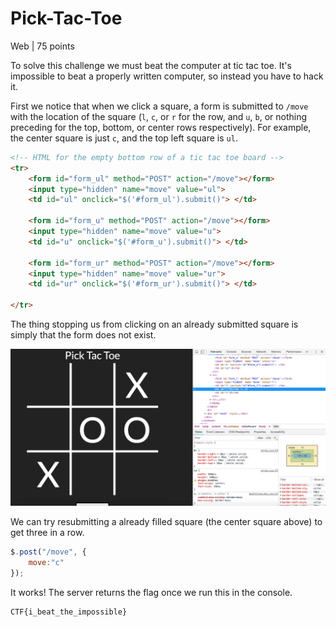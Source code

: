 # Pick-Tac-Toe

Web | 75 points

To solve this challenge we must beat the computer at tic tac toe.
It's impossible to beat a properly written computer, so instead 
you have to hack it.

First we notice that when we click a square, a form is submitted to
`/move` with the location of the square (`l`, `c`, or `r` for the row,
and `u`, `b`, or nothing preceding for the top, bottom, or center rows respectively).
For example, the center square is just `c`, and the top left square is `ul`.

```html
<!-- HTML for the empty bottom row of a tic tac toe board -->
<tr>
	<form id="form_ul" method="POST" action="/move"></form>
	<input type="hidden" name="move" value="ul">
	<td id="ul" onclick="$('#form_ul').submit()"> </td>
	
	<form id="form_u" method="POST" action="/move"></form>
	<input type="hidden" name="move" value="u">
	<td id="u" onclick="$('#form_u').submit()"> </td>

	<form id="form_ur" method="POST" action="/move"></form>
	<input type="hidden" name="move" value="ur">
	<td id="ur" onclick="$('#form_ur').submit()"> </td>

</tr>
```

The thing stopping us from clicking on an already submitted square
is simply that the form does not exist.

![Pick Tac Toe Board with some squares filled](../img/web/picktactoe1.png)

We can try resubmitting a already filled square (the center square above)  to get three in a row.
```js
$.post("/move", {
	move:"c"
});
```

It works! The server returns the flag once we run this in the console.


```
CTF{i_beat_the_impossible}
```
